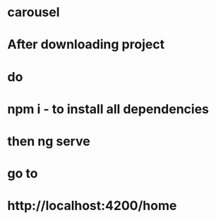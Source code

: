 # carousel

# After downloading project 
# do 
# npm i - to install all dependencies
# then ng serve
# go to
# http://localhost:4200/home

